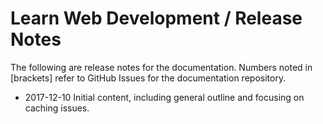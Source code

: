 # Learn Web Development / Release Notes #

The following are release notes for the documentation.
Numbers noted in [brackets] refer to GitHub Issues for the documentation repository.

* 2017-12-10 Initial content, including general outline and focusing on caching issues. 
